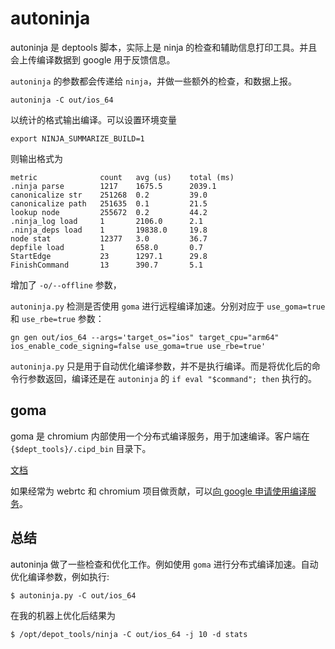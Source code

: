# autoninja

autoninja 是 deptools 脚本，实际上是 ninja 的检查和辅助信息打印工具。并且会上传编译数据到 google 用于反馈信息。

`autoninja` 的参数都会传递给 `ninja`，并做一些额外的检查，和数据上报。

```
autoninja -C out/ios_64
```

以统计的格式输出编译。可以设置环境变量

```
export NINJA_SUMMARIZE_BUILD=1
```

则输出格式为

```
metric           	count 	avg (us) 	total (ms)
.ninja parse     	1217  	1675.5  	2039.1
canonicalize str 	251268	0.2     	39.0
canonicalize path	251635	0.1     	21.5
lookup node      	255672	0.2     	44.2
.ninja_log load  	1     	2106.0  	2.1
.ninja_deps load 	1     	19838.0 	19.8
node stat        	12377 	3.0     	36.7
depfile load     	1     	658.0   	0.7
StartEdge        	23    	1297.1  	29.8
FinishCommand    	13    	390.7   	5.1
```

增加了 `-o/--offline` 参数，

`autoninja.py` 检测是否使用 `goma` 进行远程编译加速。分别对应于 `use_goma=true` 和 `use_rbe=true` 参数：

```
gn gen out/ios_64 --args='target_os="ios" target_cpu="arm64" ios_enable_code_signing=false use_goma=true use_rbe=true'
```

`autoninja.py` 只是用于自动优化编译参数，并不是执行编译。而是将优化后的命令行参数返回，编译还是在 `autoninja` 的 `if eval "$command"; then` 执行的。

## goma 

goma 是 chromium 内部使用一个分布式编译服务，用于加速编译。客户端在 `{$dept_tools}/.cipd_bin` 目录下。

[文档](https://chromium.googlesource.com/infra/goma/client/)

如果经常为 webrtc 和 chromium 项目做贡献，可以[向 google 申请使用编译服务]()。


## 总结

autoninja 做了一些检查和优化工作。例如使用 `goma` 进行分布式编译加速。自动优化编译参数，例如执行:

```shell
$ autoninja.py -C out/ios_64
```

在我的机器上优化后结果为

```shell
$ /opt/depot_tools/ninja -C out/ios_64 -j 10 -d stats
```